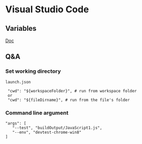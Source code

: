 # Visual Studio Code

## Variables

[Doc](https://code.visualstudio.com/docs/editor/variables-reference)

## Q&A

### Set working directory

`launch.json`

```text
 "cwd": "${workspaceFolder}", # run from workspace folder
 or
 "cwd": "${fileDirname}", # run from the file's folder
```

### Command line argument

```text
"args": [
   "--test", "buildOutput/JavaScript1.js",
   "--env", "devtest-chrome-win8"
]
```

